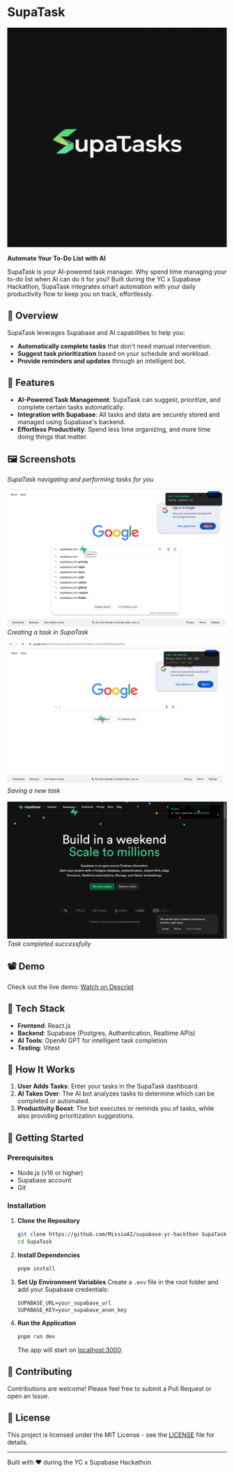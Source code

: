 # SupaTask
<img src="assets/logo.jpg" alt="SupaTask Logo" width="800"/>

**Automate Your To-Do List with AI**

SupaTask is your AI-powered task manager. Why spend time managing your to-do list when AI can do it for you? Built during the YC x Supabase Hackathon, SupaTask integrates smart automation with your daily productivity flow to keep you on track, effortlessly.

## 🚀 Overview
SupaTask leverages Supabase and AI capabilities to help you:
- **Automatically complete tasks** that don't need manual intervention.
- **Suggest task prioritization** based on your schedule and workload.
- **Provide reminders and updates** through an intelligent bot.

## 🔧️ Features
- **AI-Powered Task Management**: SupaTask can suggest, prioritize, and complete certain tasks automatically.
- **Integration with Supabase**: All tasks and data are securely stored and managed using Supabase's backend.
- **Effortless Productivity**: Spend less time organizing, and more time doing things that matter.

## 🖼️ Screenshots

*SupaTask navigating and performing tasks for you*

![Supabase Task Creation](assets/supabase-enter.png)  
*Creating a task in SupaTask*

![Supabase Task Save](assets/supabase-save.png)  
*Saving a new task*

![Supabase Task Success](assets/supabase-success.png)  
*Task completed successfully*

## 📽 Demo
Check out the live demo: [Watch on Descript](https://share.descript.com/view/NB7j91921Gb)

## 🔧 Tech Stack
- **Frontend**: React.js
- **Backend**: Supabase (Postgres, Authentication, Realtime APIs)
- **AI Tools**: OpenAI GPT for intelligent task completion
- **Testing**: Vitest

## 🌟 How It Works
1. **User Adds Tasks**: Enter your tasks in the SupaTask dashboard.
2. **AI Takes Over**: The AI bot analyzes tasks to determine which can be completed or automated.
3. **Productivity Boost**: The bot executes or reminds you of tasks, while also providing prioritization suggestions.

## 🌚 Getting Started
### Prerequisites
- Node.js (v16 or higher)
- Supabase account
- Git

### Installation
1. **Clone the Repository**
   ```bash
   git clone https://github.com/MissioAI/supabase-yc-hackthon SupaTask
   cd SupaTask
   ```
2. **Install Dependencies**
   ```bash
   pnpm install
   ```
3. **Set Up Environment Variables**
   Create a `.env` file in the root folder and add your Supabase credentials:
   ```
   SUPABASE_URL=your_supabase_url
   SUPABASE_KEY=your_supabase_anon_key
   ```
4. **Run the Application**
   ```bash
   pnpm run dev
   ```
   The app will start on [localhost:3000](http://localhost:3000).

## 🤝 Contributing
Contributions are welcome! Please feel free to submit a Pull Request or open an Issue.

## 📜 License
This project is licensed under the MIT License - see the [LICENSE](LICENSE) file for details.

---
Built with ❤️ during the YC x Supabase Hackathon.


